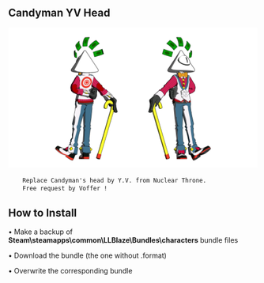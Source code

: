 ## Candyman YV Head
![](Workfiles/Render.png)

		Replace Candyman's head by Y.V. from Nuclear Throne.
		Free request by Voffer !
		
## How to Install
• Make a backup of **Steam\steamapps\common\LLBlaze\Bundles\characters** bundle files

• Download the bundle (the one without .format)

• Overwrite the corresponding bundle
